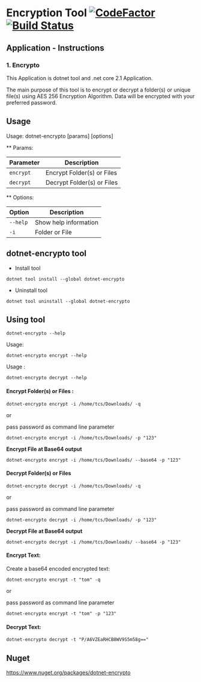 # Encryption Tool [![CodeFactor](https://www.codefactor.io/repository/github/tomchavakis/encrypto/badge)](https://www.codefactor.io/repository/github/tomchavakis/encrypto/overview/develop) [![Build Status](https://travis-ci.com/tomchavakis/encrypto.svg?branch=develop)](https://travis-ci.com/tomchavakis/encrypto.svg?branch=develop)

## Application - Instructions

### 1. Encrypto

This Application is dotnet tool and .net core 2.1 Application.

The main purpose of this tool is to encrypt or decrypt a folder(s) or unique file(s) using AES 256 Encryption Algorithm.
Data will be encrypted with your preferred password.

## Usage

Usage: dotnet-encrypto [params] [options]

** Params:

| Parameter | Description |
|------|-------------|
| `encrypt` | Encrypt Folder(s) or Files |
| `decrypt` | Decrypt Folder(s) or Files |

** Options:

| Option | Description |
|------|-------------|
| `--help` | Show help information |
| `-i` | Folder or File |

## dotnet-encrypto tool

* Install tool

`dotnet tool install --global dotnet-encrypto`

* Uninstall tool

`dotnet tool uninstall --global dotnet-encrypto`

## Using tool

`dotnet-encrypto --help`

Usage:

`dotnet-encrypto encrypt --help`

Usage :

`dotnet-encrypto decrypt --help`

#### Encrypt Folder(s) or Files :

`dotnet-encrypto encrypt -i /home/tcs/Downloads/ -q`

or 

pass password as command line parameter

`dotnet-encrypto encrypt -i /home/tcs/Downloads/ -p "123"`

**Encrypt File at Base64 output**

`dotnet-encrypto encrypt -i /home/tcs/Downloads/ --base64 -p "123"`

#### Decrypt Folder(s) or Files

`dotnet-encrypto decrypt -i /home/tcs/Downloads/ -q`

or

pass password as command line parameter

`dotnet-encrypto decrypt -i /home/tcs/Downloads/ -p "123"`

**Decrypt File at Base64 output**

`dotnet-encrypto decrypt -i /home/tcs/Downloads/ --base64 -p "123"`

#### Encrypt Text:

Create a base64 encoded encrypted text:

`dotnet-encrypto encrypt -t "tom" -q`

or

pass password as command line parameter

`dotnet-encrypto encrypt -t "tom" -p "123"`

#### Decrypt Text:

`dotnet-encrypto decrypt -t "P/A6VZEaRHCB8WV9S5m58g=="`

## Nuget

https://www.nuget.org/packages/dotnet-encrypto

